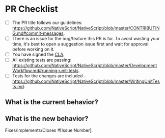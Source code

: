 <!--
  We, the rest of the NativeScript community, thank you for your
  contribution!
  To help the rest of the community review your change, please follow the instructions in the template.
-->

<!-- PULL REQUEST TEMPLATE -->
<!-- (Update "[ ]" to "[x]" to check a box) -->

# PR Checklist

* [ ] The PR title follows our guidelines: <https://github.com/NativeScript/NativeScript/blob/master/CONTRIBUTING.md#commit-messages>.
* [ ] There is an issue for the bug/feature this PR is for. To avoid wasting your time, it's best to open a suggestion issue first and wait for approval before working on it.
* [ ] You have signed the [CLA](http://www.nativescript.org/cla).
* [ ] All existing tests are passing: <https://github.com/NativeScript/NativeScript/blob/master/DevelopmentWorkflow.md#running-unit-tests>.
* [ ] Tests for the changes are included - <https://github.com/NativeScript/NativeScript/blob/master/WritingUnitTests.md>.

## What is the current behavior?
<!-- Please describe the current behavior that you are modifying, or link to a relevant issue. -->

## What is the new behavior?
<!-- Describe the changes. -->

Fixes/Implements/Closes #[Issue Number].

<!-- If this PR contains a breaking change, please describe the impact and migration path for existing applications below. -->

<!--
BREAKING CHANGES:

[Describe the impact of the changes here.]

Migration steps:
[Provide a migration path for existing applications.]
-->
